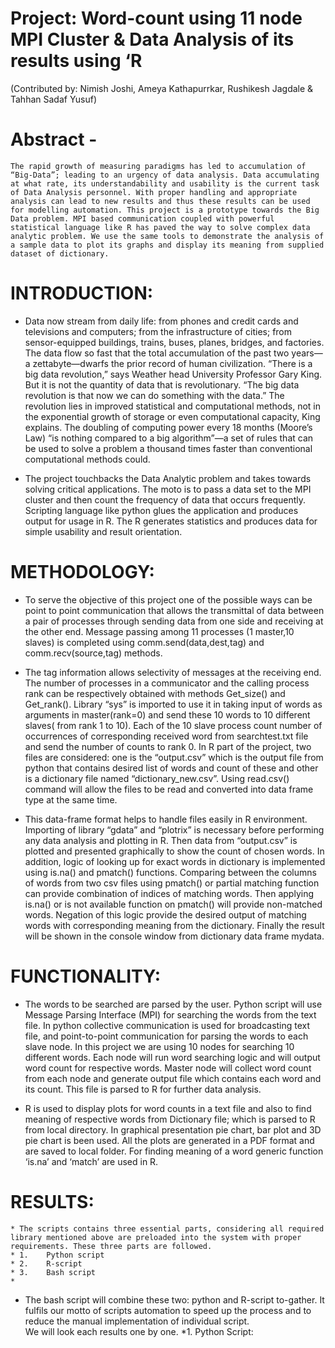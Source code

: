 # Project: Word-count using 11 node MPI Cluster & Data Analysis of its results using ‘R
(Contributed by: Nimish Joshi, Ameya Kathapurrkar, Rushikesh Jagdale & Tahhan Sadaf Yusuf)

# Abstract -
    The rapid growth of measuring paradigms has led to accumulation of “Big-Data”; leading to an urgency of data analysis. Data accumulating at what rate, its understandability and usability is the current task of Data Analysis personnel. With proper handling and appropriate analysis can lead to new results and thus these results can be used for modelling automation. This project is a prototype towards the Big Data problem. MPI based communication coupled with powerful statistical language like R has paved the way to solve complex data analytic problem. We use the same tools to demonstrate the analysis of a sample data to plot its graphs and display its meaning from supplied dataset of dictionary.

# INTRODUCTION:

  * Data now stream from daily life: from phones and credit cards and televisions and computers; from the infrastructure of cities; from sensor-equipped buildings, trains, buses, planes, bridges, and factories. The data flow so fast that the total accumulation of the past two years—a zettabyte—dwarfs the prior record of human civilization. “There is a big data revolution,” says Weather head University Professor Gary King. But it is not the quantity of data that is revolutionary. “The big data revolution is that now we can do something with the data.” The revolution lies in improved statistical and computational methods, not in the exponential growth of storage or even computational capacity, King explains. The doubling of computing power every 18 months (Moore’s Law) “is nothing compared to a big algorithm”—a set of rules that can be used to solve a problem a thousand times faster than conventional computational methods could. 

  * The project touchbacks the Data Analytic problem and takes towards solving critical applications. The moto is to pass a data set to the MPI cluster and then count the frequency of data that occurs frequently. Scripting language like python glues the application and produces output for usage in R. The R generates statistics and produces data for simple usability and result orientation.

# METHODOLOGY:

  * To serve the objective of this project one of the possible ways can be point to point communication that allows the transmittal of data between a pair of processes through sending data from one side and receiving at the other end. Message passing among 11 processes (1 master,10 slaves) is completed using comm.send(data,dest,tag) and comm.recv(source,tag) methods.
  * The tag information allows selectivity of messages at the receiving end. The number of processes in a communicator and the calling process rank can be respectively obtained with methods Get_size() and Get_rank(). Library “sys” is imported to use it in taking input of words as arguments in master(rank=0) and send these 10 words to 10 different slaves( from rank 1 to 10).  Each of the 10 slave process count number of occurrences of corresponding received word from searchtest.txt file and send the number of counts to rank 0. In R part of the project, two files are considered: one is the “output.csv” which is the output file from python that contains desired list of words and count of these and other is a dictionary file named “dictionary_new.csv”. Using read.csv() command will allow the files to be read and converted into data frame type at the same time. 
  
  * This data-frame format helps to handle files easily in R environment. Importing of library “gdata” and “plotrix” is necessary before performing any data analysis and plotting in R. Then data from “output.csv” is plotted and presented graphically to show the count of chosen words. In addition, logic of looking up for exact words in dictionary is implemented using is.na() and pmatch() functions. Comparing between the columns of words from two csv files using pmatch() or partial matching function can provide combination of indices of matching words. Then applying is.na() or is not available function on pmatch() will provide non-matched words. Negation of this logic provide the desired output of matching words with corresponding meaning from the dictionary. Finally the result will be shown in the console window from dictionary data frame mydata.

# FUNCTIONALITY:

  * The words to be searched are parsed by the user. Python script will use Message Parsing Interface (MPI) for searching the words from the text file. In python collective communication is used for broadcasting text file, and point-to-point communication for parsing the words to each slave node. In this project we are using 10 nodes for searching 10 different words. Each node will run word searching logic and will output word count for respective words. Master node will collect word count from each node and generate output file which contains each word and its count. This file is parsed to R for further data analysis.
  
  * R is used to display plots for word counts in a text file and also to find meaning of respective words from Dictionary file; which is parsed to R from local directory. In graphical presentation pie chart, bar plot and 3D pie chart is been used. All the plots are generated in a PDF format and are saved to local folder. For finding meaning of a word generic function ‘is.na’ and ‘match’ are used in R.

# RESULTS:
   
	* The scripts contains three essential parts, considering all required library mentioned above are preloaded into the system with proper requirements. These three parts are followed.
    * 1.	Python script
    * 2.	R-script
    * 3.	Bash script
    * 
* The bash script will combine these two: python and R-script to-gather. It fulfils our motto of scripts automation to speed up the process and to reduce the manual implementation of individual script.  
We will look each results one by one.
  *1.	Python Script:




